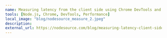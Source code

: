 ```yaml
---
name: Measuring latency from the client side using Chrome DevTools and N|Solid
tools: [Node.js, Chrome, DevTools, Performance]
local_image: "blog/nodesource_measure_2.jpeg"
description: 
external_url: https://nodesource.com/blog/measuring-latency-client-side-devtools
---
```

